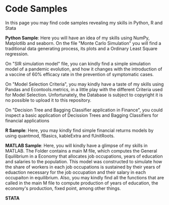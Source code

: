 # Code Samples

In this page you may find code samples revealing my skills in Python, R and Stata 

**Python Sample**: Here you will have an idea of my skills using NumPy, Matplotlib and seaborn. On the file "Monte Carlo Simulation" you will find a traditional data generating process, its plots and a Ordinary Least Square regression. 

On "SIR simulation model" file, you can kindly find a simple simulation model of a pandemic evolution, and how it changes with the introduction of a vaccine of 60% efficacy rate in the prevention of symptomatic cases.

On "Model Selection Criteria", you may kindly have a taste of my skills using Pandas and Econtools.metrics, in a little play with the different Criteria used for Model Selection. Unfortunately, the Database is subject to copyright it is no possible to upload it to this repository.

On "Decision Tree and Bagging Classifier application in Finance", you could inspect a basic application of Decission Trees and Bagging Classifiers for financial applications

**R Sample**: Here, you may kindly find simple financial returns models by using quantmod, fBasics, kableExtra and fUnitRoots.

**MATLAB Sample**: Here, you will kindly have a glimpse of my skills in MATLAB. The Folder contains a main M file, which computes the General Equilibrium in a Economy that allocates job occupations, years of education and salaries to the population. This model was constructed to simulate how the share of workers in each job occupations is sustained by their years of eduaction necessary for the job occupation and their salary in each occupaiton in equilibrium. Also, you may kindly find all the functions that are called in the main M file to compute production of years of education, the economy's production, fixed point, among other things.

**STATA**
